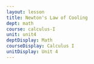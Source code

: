 ```yaml
---
layout: lesson
title: Newton's Law of Cooling
dept: math
course: calculus-I
unit: unit4
deptDisplay: Math
courseDisplay: Calculus I
unitDisplay: Unit 4
---
```



